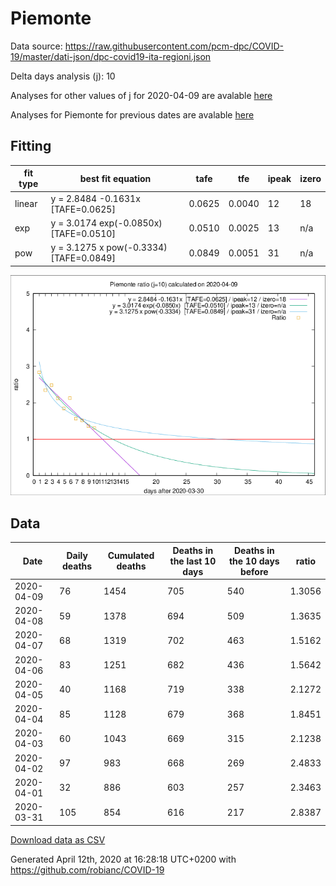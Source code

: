 # Piemonte

Data source: https://raw.githubusercontent.com/pcm-dpc/COVID-19/master/dati-json/dpc-covid19-ita-regioni.json

Delta days analysis (j): 10

Analyses for other values of j for 2020-04-09 are avalable [here](../README.md)

Analyses for Piemonte for previous dates are avalable [here](../../README.md)

## Fitting 
|fit type|best fit equation|tafe|tfe|ipeak|izero|
|-------|-----|--------|------|---|---|
|linear|y = 2.8484 -0.1631x  [TAFE=0.0625]|0.0625|0.0040|12|18|
|exp|y = 3.0174 exp(-0.0850x)  [TAFE=0.0510]|0.0510|0.0025|13|n/a|
|pow|y = 3.1275 x pow(-0.3334)  [TAFE=0.0849]|0.0849|0.0051|31|n/a|

![Plot](COVID-19_piemonte_j10_2020-04-09.png)

## Data
|Date|Daily deaths|Cumulated deaths|Deaths in the last 10 days|Deaths in the 10 days before|ratio|
|----|----------|-----------|-------|--------------------|-----|
|2020-04-09|76|1454|705|540|1.3056|
|2020-04-08|59|1378|694|509|1.3635|
|2020-04-07|68|1319|702|463|1.5162|
|2020-04-06|83|1251|682|436|1.5642|
|2020-04-05|40|1168|719|338|2.1272|
|2020-04-04|85|1128|679|368|1.8451|
|2020-04-03|60|1043|669|315|2.1238|
|2020-04-02|97|983|668|269|2.4833|
|2020-04-01|32|886|603|257|2.3463|
|2020-03-31|105|854|616|217|2.8387|

[Download data as CSV](COVID-19_piemonte_j10_2020-04-09.csv)

Generated April 12th, 2020 at 16:28:18 UTC+0200 with https://github.com/robianc/COVID-19
